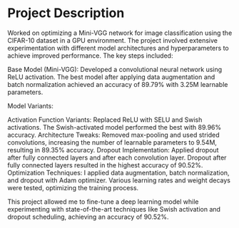 # Project Description
Worked on optimizing a Mini-VGG network for image classification using the CIFAR-10 dataset in a GPU environment. The project involved extensive experimentation with different model architectures and hyperparameters to achieve improved performance. The key steps included:

Base Model (Mini-VGG): Developed a convolutional neural network using ReLU activation. The best model after applying data augmentation and batch normalization achieved an accuracy of 89.79% with 3.25M learnable parameters.

Model Variants:

Activation Function Variants: Replaced ReLU with SELU and Swish activations. The Swish-activated model performed the best with 89.96% accuracy.
Architecture Tweaks: Removed max-pooling and used strided convolutions, increasing the number of learnable parameters to 9.54M, resulting in 89.35% accuracy.
Dropout Implementation: Applied dropout after fully connected layers and after each convolution layer. Dropout after fully connected layers resulted in the highest accuracy of 90.52%.
Optimization Techniques: I applied data augmentation, batch normalization, and dropout with Adam optimizer. Various learning rates and weight decays were tested, optimizing the training process.

This project allowed me to fine-tune a deep learning model while experimenting with state-of-the-art techniques like Swish activation and dropout scheduling, achieving an accuracy of 90.52%.
